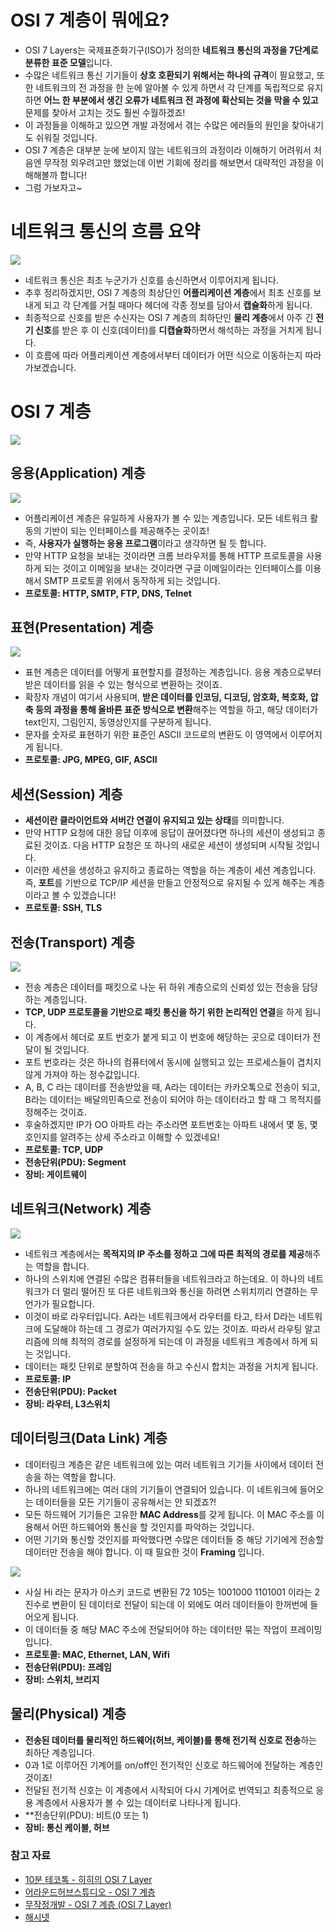 # OSI 7 계층이 뭐에요?

- OSI 7 Layers는 국제표준화기구(ISO)가 정의한 **네트워크 통신의 과정을 7단계로 분류한 표준 모델**입니다.
- 수많은 네트워크 통신 기기들이 **상호 호환되기 위해서는 하나의 규격**이 필요했고, 또한 네트워크의 전 과정을 한 눈에 알아볼 수 있게 하면서 각 단계를 독립적으로 유지하면 **어느 한 부분에서 생긴 오류가 네트워크 전 과정에 확산되는 것을 막을 수 있고** 문제를 찾아서 고치는 것도 훨씬 수월하겠죠!
- 이 과정들을 이해하고 있으면 개발 과정에서 겪는 수많은 에러들의 원인을 찾아내기도 쉬워질 것입니다.
- OSI 7 계층은 대부분 눈에 보이지 않는 네트워크의 과정이라 이해하기 어려워서 처음엔 무작정 외우려고만 했었는데 이번 기회에 정리를 해보면서 대략적인 과정을 이해해볼까 합니다!
- 그럼 가보자고~

# 네트워크 통신의 흐름 요약

![](https://img1.daumcdn.net/thumb/R1280x0/?scode=mtistory2&fname=https%3A%2F%2Fblog.kakaocdn.net%2Fdn%2FbDFTAQ%2FbtszF2W0dFK%2FUEdUrzpUeV8Rh6lVq7KUUk%2Fimg.png)

- 네트워크 통신은 최초 누군가가 신호를 송신하면서 이루어지게 됩니다.
- 추후 정리하겠지만, OSI 7 계층의 최상단인 **어플리케이션 계층**에서 최초 신호를 보내게 되고 각 단계를 거칠 때마다 헤더에 각종 정보를 담아서 **캡슐화**하게 됩니다.
- 최종적으로 신호를 받은 수신자는 OSI 7 계층의 최하단인 **물리 계층**에서 아주 긴 **전기 신호**를 받은 후 이 신호(데이터)를 **디캡슐화**하면서 해석하는 과정을 거치게 됩니다.
- 이 흐름에 따라 어플리케이션 계층에서부터 데이터가 어떤 식으로 이동하는지 따라가보겠습니다.

# OSI 7 계층

![](https://img1.daumcdn.net/thumb/R1280x0/?scode=mtistory2&fname=https%3A%2F%2Fblog.kakaocdn.net%2Fdn%2F4PtAu%2FbtsAcQt96rO%2Fl6fPsN2Dl2JWcpkmg17gp1%2Fimg.png)

## 응용(Application) 계층

![](https://img1.daumcdn.net/thumb/R1280x0/?scode=mtistory2&fname=https%3A%2F%2Fblog.kakaocdn.net%2Fdn%2FbSI9g8%2Fbtsz94Ufciq%2F33lIqkQbDL3VmGPxOgsxG0%2Fimg.png)

- 어플리케이션 계층은 유일하게 사용자가 볼 수 있는 계층입니다. 모든 네트워크 활동의 기반이 되는 인터페이스를 제공해주는 곳이죠!
- 즉, **사용자가 실행하는 응용 프로그램**이라고 생각하면 될 듯 합니다.
- 만약 HTTP 요청을 보내는 것이라면 크롬 브라우저를 통해 HTTP 프로토콜을 사용하게 되는 것이고 이메일을 보내는 것이라면 구글 이메일이라는 인터페이스를 이용해서 SMTP 프로토콜 위에서 동작하게 되는 것입니다.
- **프로토콜: HTTP, SMTP, FTP, DNS, Telnet**

## 표현(Presentation) 계층

![](https://img1.daumcdn.net/thumb/R1280x0/?scode=mtistory2&fname=https%3A%2F%2Fblog.kakaocdn.net%2Fdn%2FvrNmd%2FbtsAaODBbVV%2FnqWTfPKkGJFXP0h7AQiS81%2Fimg.png)

- 표현 계층은 데이터를 어떻게 표현할지를 결정하는 계층입니다. 응용 계층으로부터 받은 데이터를 읽을 수 있는 형식으로 변환하는 것이죠.
- 확장자 개념이 여기서 사용되며, **받은 데이터를 인코딩, 디코딩, 암호화, 복호화, 압축 등의 과정을 통해 올바른 표준 방식으로 변환**해주는 역할을 하고, 해당 데이터가 text인지, 그림인지, 동영상인지를 구분하게 됩니다.
- 문자를 숫자로 표현하기 위한 표준인 ASCII 코드로의 변환도 이 영역에서 이루어지게 됩니다.
- **프로토콜: JPG, MPEG, GIF, ASCII**

## 세션(Session) 계층

- **세션이란 클라이언트와 서버간 연결이 유지되고 있는 상태**를 의미합니다.
- 만약 HTTP 요청에 대한 응답 이후에 응답이 끊어졌다면 하나의 세션이 생성되고 종료된 것이죠. 다음 HTTP 요청은 또 하나의 새로운 세션이 생성되며 시작될 것입니다.
- 이러한 세션을 생성하고 유지하고 종료하는 역할을 하는 계층이 세션 계층입니다. 즉, **포트**를 기반으로 TCP/IP 세션을 만들고 안정적으로 유지될 수 있게 해주는 계층이라고 볼 수 있겠습니다!
- **프로토콜: SSH, TLS**

## 전송(Transport) 계층

![](https://img1.daumcdn.net/thumb/R1280x0/?scode=mtistory2&fname=https%3A%2F%2Fblog.kakaocdn.net%2Fdn%2FcqSIkI%2FbtsAaG6DiRK%2Fdt7tMUJ8T3ifWqpkPPsj5K%2Fimg.png)

- 전송 계층은 데이터를 패킷으로 나눈 뒤 하위 계층으로의 신뢰성 있는 전송을 담당하는 계층입니다.
- **TCP, UDP 프로토콜을 기반으로 패킷 통신을 하기 위한 논리적인 연결**을 하게 됩니다.
- 이 계층에서 헤더로 포트 번호가 붙게 되고 이 번호에 해당하는 곳으로 데이터가 전달이 될 것입니다.
- 포트 번호라는 것은 하나의 컴퓨터에서 동시에 실행되고 있는 프로세스들이 겹치지 않게 가져야 하는 정수값입니다.
- A, B, C 라는 데이터를 전송받았을 때, A라는 데이터는 카카오톡으로 전송이 되고, B라는 데이터는 배달의민족으로 전송이 되어야 하는 데이터라고 할 때 그 목적지를 정해주는 것이죠.
- 후술하겠지만 IP가 OO 아파트 라는 주소라면 포트번호는 아파트 내에서 몇 동, 몇 호인지를 알려주는 상세 주소라고 이해할 수 있겠네요!
- **프로토콜: TCP, UDP**
- **전송단위(PDU): Segment**
- **장비: 게이트웨이**

## 네트워크(Network) 계층

![](https://img1.daumcdn.net/thumb/R1280x0/?scode=mtistory2&fname=https%3A%2F%2Fblog.kakaocdn.net%2Fdn%2FnbD0R%2Fbtsz86SBsp4%2FQhyOjV2rkPWI7yr3X0ccS0%2Fimg.png)

- 네트워크 계층에서는 **목적지의 IP 주소를 정하고 그에 따른 최적의 경로를 제공**해주는 역할을 합니다.
- 하나의 스위치에 연결된 수많은 컴퓨터들을 네트워크라고 하는데요. 이 하나의 네트워크가 더 멀리 떨어진 또 다른 네트워크와 통신을 하려면 스위치끼리 연결하는 무언가가 필요합니다.
- 이것이 바로 라우터입니다. A라는 네트워크에서 라우터를 타고, 타서 D라는 네트워크에 도달해야 하는데 그 경로가 여러가지일 수도 있는 것이죠. 따라서 라우팅 알고리즘에 의해 최적의 경로를 설정하게 되는데 이 과정을 네트워크 계층에서 하게 되는 것입니다.
- 데이터는 패킷 단위로 분할하여 전송을 하고 수신시 합치는 과정을 거치게 됩니다.
- **프로토콜: IP**
- **전송단위(PDU): Packet**
- **장비: 라우터, L3스위치**

## 데이터링크(Data Link) 계층

- 데이터링크 계층은 같은 네트워크에 있는 여러 네트워크 기기들 사이에서 데이터 전송을 하는 역할을 합니다.
- 하나의 네트워크에는 여러 대의 기기들이 연결되어 있습니다. 이 네트워크에 들어오는 데이터들을 모든 기기들이 공유해서는 안 되겠죠?!
- 모든 하드웨어 기기들은 고유한 **MAC Address**를 갖게 됩니다. 이 MAC 주소를 이용해서 어떤 하드웨어와 통신을 할 것인지를 파악하는 것입니다.
- 어떤 기기와 통신할 것인지를 파악했다면 수많은 데이터들 중 해당 기기에게 전송할 데이터만 전송을 해야 합니다. 이 때 필요한 것이 **Framing** 입니다.

![](https://img1.daumcdn.net/thumb/R1280x0/?scode=mtistory2&fname=https%3A%2F%2Fblog.kakaocdn.net%2Fdn%2FwAYHJ%2FbtsAaNq9kkO%2Fjbkb2zX25NBYz8XLvEw3P0%2Fimg.png)

- 사실 Hi 라는 문자가 아스키 코드로 변환된 72 105는 1001000 1101001 이라는 2진수로 변환이 된 데이터로 전달이 되는데 이 외에도 여러 데이터들이 한꺼번에 들어오게 됩니다.
- 이 데이터들 중 해당 MAC 주소에 전달되어야 하는 데이터만 묶는 작업이 프레이밍입니다.
- **프로토콜: MAC, Ethernet, LAN, Wifi**
- **전송단위(PDU): 프레임**
- **장비: 스위치, 브리지**

## 물리(Physical) 계층

- **전송된 데이터를 물리적인 하드웨어(허브, 케이블)를 통해 전기적 신호로 전송**하는 최하단 계층입니다.
- 0과 1로 이루어진 기계어를 on/off인 전기적인 신호로 하드웨어에 전달하는 계층인 것이죠!
- 전달된 전기적 신호는 이 계층에서 시작되어 다시 기계어로 번역되고 최종적으로 응용 계층에서 사용자가 볼 수 있는 데이터로 나타나게 됩니다.
- **전송단위(PDU): 비트(0 또는 1)
- **장비: 통신 케이블, 허브**


### 참고 자료

- [10분 테코톡 - 히히의 OSI 7 Layer](https://youtu.be/1pfTxp25MA8?si=-g7509fFo8w5c1zG)
- [어라운드허브스튜디오 - OSI 7 계층](https://youtu.be/TBUaVzNkxFg?si=1pXpmIPSfYGv1HDN)
- [무작정개발 - OSI 7 계층 (OSI 7 Layer)](https://backendcode.tistory.com/167)
- [해시넷](http://wiki.hash.kr/index.php/OSI_7_%EA%B3%84%EC%B8%B5)